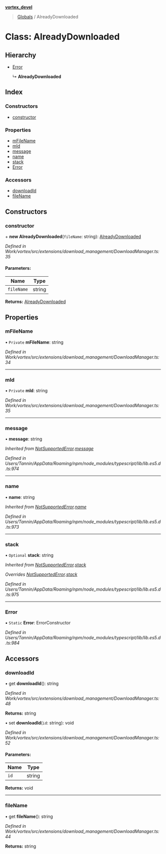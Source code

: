 **[vortex_devel](../README.md)**

> [Globals](../globals.md) / AlreadyDownloaded

# Class: AlreadyDownloaded

## Hierarchy

* [Error](notsupportederror.md#error)

  ↳ **AlreadyDownloaded**

## Index

### Constructors

* [constructor](alreadydownloaded.md#constructor)

### Properties

* [mFileName](alreadydownloaded.md#mfilename)
* [mId](alreadydownloaded.md#mid)
* [message](alreadydownloaded.md#message)
* [name](alreadydownloaded.md#name)
* [stack](alreadydownloaded.md#stack)
* [Error](alreadydownloaded.md#error)

### Accessors

* [downloadId](alreadydownloaded.md#downloadid)
* [fileName](alreadydownloaded.md#filename)

## Constructors

### constructor

\+ **new AlreadyDownloaded**(`fileName`: string): [AlreadyDownloaded](alreadydownloaded.md)

*Defined in Work/vortex/src/extensions/download_management/DownloadManager.ts:35*

#### Parameters:

Name | Type |
------ | ------ |
`fileName` | string |

**Returns:** [AlreadyDownloaded](alreadydownloaded.md)

## Properties

### mFileName

• `Private` **mFileName**: string

*Defined in Work/vortex/src/extensions/download_management/DownloadManager.ts:34*

___

### mId

• `Private` **mId**: string

*Defined in Work/vortex/src/extensions/download_management/DownloadManager.ts:35*

___

### message

•  **message**: string

*Inherited from [NotSupportedError](notsupportederror.md).[message](notsupportederror.md#message)*

*Defined in Users/Tannin/AppData/Roaming/npm/node_modules/typescript/lib/lib.es5.d.ts:974*

___

### name

•  **name**: string

*Inherited from [NotSupportedError](notsupportederror.md).[name](notsupportederror.md#name)*

*Defined in Users/Tannin/AppData/Roaming/npm/node_modules/typescript/lib/lib.es5.d.ts:973*

___

### stack

• `Optional` **stack**: string

*Inherited from [NotSupportedError](notsupportederror.md).[stack](notsupportederror.md#stack)*

*Overrides [NotSupportedError](notsupportederror.md).[stack](notsupportederror.md#stack)*

*Defined in Users/Tannin/AppData/Roaming/npm/node_modules/typescript/lib/lib.es5.d.ts:975*

___

### Error

▪ `Static` **Error**: ErrorConstructor

*Defined in Users/Tannin/AppData/Roaming/npm/node_modules/typescript/lib/lib.es5.d.ts:984*

## Accessors

### downloadId

• get **downloadId**(): string

*Defined in Work/vortex/src/extensions/download_management/DownloadManager.ts:48*

**Returns:** string

• set **downloadId**(`id`: string): void

*Defined in Work/vortex/src/extensions/download_management/DownloadManager.ts:52*

#### Parameters:

Name | Type |
------ | ------ |
`id` | string |

**Returns:** void

___

### fileName

• get **fileName**(): string

*Defined in Work/vortex/src/extensions/download_management/DownloadManager.ts:44*

**Returns:** string

